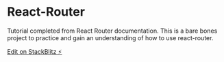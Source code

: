 # React-Router

<p> Tutorial completed from React Router documentation. This is a bare bones project to practice and gain an understanding of how to use react-router.</p>

[Edit on StackBlitz ⚡️](https://stackblitz.com/edit/github-8hpvfd)
